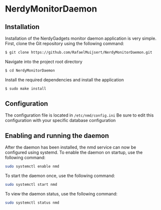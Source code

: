 # NerdyMonitorDaemon

## Installation
Installation of the NerdyGadgets monitor daemon application is very simple.
First, clone the Git repository using the following command:
```bash
$ git clone https://github.com/RafaelMuijsert/NerdyMonitorDaemon.git
```
Navigate into the project root directory
```bash
$ cd NerdyMonitorDaemon
```
Install the required dependencies and install the application
```bash
$ sudo make install
```

## Configuration
The configuration file is located in `/etc/nmd/config.ini`
Be sure to edit this configuration with your specific database configuration

## Enabling and running the daemon
After the daemon has been installed, the nmd service can now be configured using systemd.
To enable the daemon on startup, use the following command:
```bash
sudo systemctl enable nmd
```
To start the daemon once, use the following command:
```bash
sudo systemctl start nmd
```
To view the daemon status, use the following command:
```bash
sudo systemctl status nmd
```
